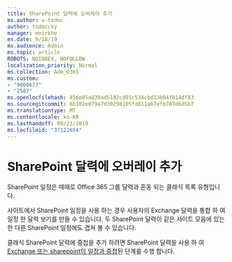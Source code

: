 ```yaml
---
title: SharePoint 달력에 오버레이 추가
ms.author: v-todmc
author: todmccoy
manager: mnirkhe
ms.date: 9/18/19
ms.audience: Admin
ms.topic: article
ROBOTS: NOINDEX, NOFOLLOW
localization_priority: Normal
ms.collection: Adm_O365
ms.custom:
- "9000677"
- "2587"
ms.openlocfilehash: 456e05a839ad5182cd91c534cbd13004fb14df83
ms.sourcegitcommit: 6b102e079a7d30298105fd811a67efb707d6d5bf
ms.translationtype: MT
ms.contentlocale: ko-KR
ms.lasthandoff: 09/23/2019
ms.locfileid: "37122654"
---
```

# <a name="adding-an-overlay-to-a-sharepoint-calendar"></a>SharePoint 달력에 오버레이 추가

SharePoint 일정은 때때로 Office 365 그룹 달력과 혼동 되는 클래식 목록 유형입니다.
 
사이트에서 SharePoint 일정을 사용 하는 경우 사용자의 Exchange 달력을 통합 하 여 일정 한 달력 보기를 만들 수 있습니다. 두 SharePoint 달력이 같은 사이트 모음에 있는 한 다른 SharePoint 일정에도 겹쳐 볼 수 있습니다.
 
클래식 SharePoint 달력에 중첩을 추가 하려면 SharePoint 달력을 사용 하 여 [Exchange 또는 sharepoint의 일정과 중첩](https://support.office.com/article/Overlay-a-SharePoint-calendar-with-a-calendar-from-Exchange-or-SharePoint-4CAEBE59-3994-4A94-9322-B31ABB8A5E9A)된 단계를 수행 합니다.
